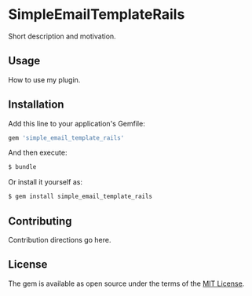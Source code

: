 # SimpleEmailTemplateRails
Short description and motivation.

## Usage
How to use my plugin.

## Installation
Add this line to your application's Gemfile:

```ruby
gem 'simple_email_template_rails'
```

And then execute:
```bash
$ bundle
```

Or install it yourself as:
```bash
$ gem install simple_email_template_rails
```

## Contributing
Contribution directions go here.

## License
The gem is available as open source under the terms of the [MIT License](https://opensource.org/licenses/MIT).
